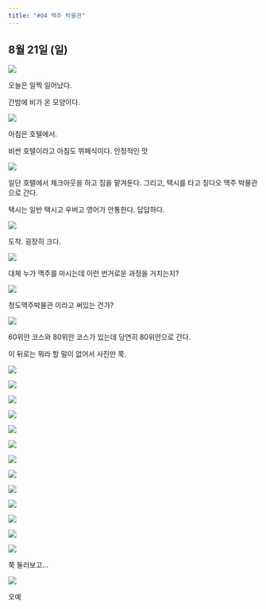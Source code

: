 ```yaml
---
title: "#04 맥주 박물관"
---
```


## 8월 21일 (일)

![](/photos/160819-qingdao/04_01.jpg)

오늘은 일찍 일어났다.

간밤에 비가 온 모양이다.

![](/photos/160819-qingdao/04_02.jpg)

아침은 호텔에서.

비싼 호텔이라고 아침도 뷔페식이다.
안정적인 맛

![](/photos/160819-qingdao/04_03.jpg)

일단 호텔에서 체크아웃을 하고 짐을 맡겨둔다.
그리고, 택시를 타고 칭다오 맥주 박물관으로 간다.

택시는 일반 택시고 우버고 영어가 안통한다. 답답하다.

![](/photos/160819-qingdao/04_04.jpg)

도착.
굉장히 크다.

![](/photos/160819-qingdao/04_05.jpg)

대체 누가 맥주를 마시는데 이런 번거로운 과정을 거치는지?

![](/photos/160819-qingdao/04_06.jpg)

청도맥주박물관 이라고 써있는 건가?

![](/photos/160819-qingdao/04_07.jpg)

60위안 코스와 80위안 코스가 있는데 당연히 80위안으로 간다.

이 뒤로는 뭐라 할 말이 없어서 사진만 쭉.

![](/photos/160819-qingdao/04_08.jpg)

![](/photos/160819-qingdao/04_09.jpg)

![](/photos/160819-qingdao/04_10.jpg)

![](/photos/160819-qingdao/04_11.jpg)

![](/photos/160819-qingdao/04_12.jpg)

![](/photos/160819-qingdao/04_13.jpg)

![](/photos/160819-qingdao/04_14.jpg)

![](/photos/160819-qingdao/04_15.jpg)

![](/photos/160819-qingdao/04_16.jpg)

![](/photos/160819-qingdao/04_17.jpg)

![](/photos/160819-qingdao/04_18.jpg)

![](/photos/160819-qingdao/04_19.jpg)

![](/photos/160819-qingdao/04_20.jpg)

쭉 둘러보고...

![](/photos/160819-qingdao/04_21.jpg)

오예

